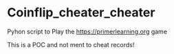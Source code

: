 # Coinflip_cheater_cheater
Pyhon script to Play the https://primerlearning.org game

This is a POC and not ment to cheat records!

